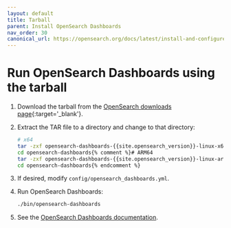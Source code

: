 ```yaml
---
layout: default
title: Tarball
parent: Install OpenSearch Dashboards
nav_order: 30
canonical_url: https://opensearch.org/docs/latest/install-and-configure/install-dashboards/tar/
---
```


# Run OpenSearch Dashboards using the tarball

1. Download the tarball from the [OpenSearch downloads page](https://opensearch.org/downloads.html){:target='\_blank'}.

1. Extract the TAR file to a directory and change to that directory:

   ```bash
   # x64
   tar -zxf opensearch-dashboards-{{site.opensearch_version}}-linux-x64.tar.gz
   cd opensearch-dashboards{% comment %}# ARM64
   tar -zxf opensearch-dashboards-{{site.opensearch_version}}-linux-arm64.tar.gz
   cd opensearch-dashboards{% endcomment %}
   ```

1. If desired, modify `config/opensearch_dashboards.yml`.

1. Run OpenSearch Dashboards:

   ```bash
   ./bin/opensearch-dashboards
   ```

1. See the [OpenSearch Dashboards documentation]({{site.url}}{{site.baseurl}}/dashboards/index/).
